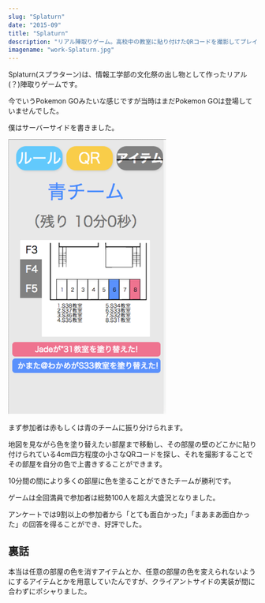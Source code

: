 ```yaml
---
slug: "Splaturn"
date: "2015-09"
title: "Splaturn"
description: "リアル陣取りゲーム。高校中の教室に貼り付けたQRコードを撮影してプレイします。文化祭の部活の出し物で、自分はサーバーサイドを書きました。"
imagename: "work-Splaturn.jpg"
---
```

Splaturn(スプラターン)は、情報工学部の文化祭の出し物として作ったリアル(？)陣取りゲームです。

今でいうPokemon GOみたいな感じですが当時はまだPokemon GOは登場していませんでした。

僕はサーバーサイドを書きました。

<p style="max-width: 320px;">
    <img alt="Splaturn screen" src="../../images/work-Splaturn-screen.png" />
</p>

まず参加者は赤もしくは青のチームに振り分けられます。

地図を見ながら色を塗り替えたい部屋まで移動し、その部屋の壁のどこかに貼り付けられている4cm四方程度の小さなQRコードを探し、それを撮影することでその部屋を自分の色で上書きすることができます。

10分間の間により多くの部屋に色を塗ることができたチームが勝利です。

ゲームは全回満員で参加者は総勢100人を超え大盛況となりました。

アンケートでは9割以上の参加者から「とても面白かった」「まあまあ面白かった」の回答を得ることができ、好評でした。

## 裏話

本当は任意の部屋の色を消すアイテムとか、任意の部屋の色を変えられないようにするアイテムとかを用意していたんですが、クライアントサイドの実装が間に合わずにポシャりました。
